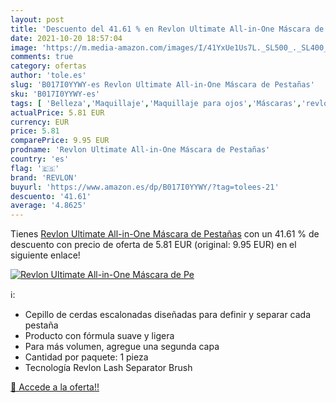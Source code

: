 ```yaml
---
layout: post
title: 'Descuento del 41.61 % en Revlon Ultimate All-in-One Máscara de Pe'
date: 2021-10-20 18:57:04
image: 'https://m.media-amazon.com/images/I/41YxUe1Us7L._SL500_._SL400_.jpg'
comments: true
category: ofertas
author: 'tole.es'
slug: 'B017I0YYWY-es Revlon Ultimate All-in-One Máscara de Pestañas'
sku: 'B017I0YYWY-es'
tags: [ 'Belleza','Maquillaje','Maquillaje para ojos','Máscaras','revlon', ]
actualPrice: 5.81 EUR
currency: EUR
price: 5.81
comparePrice: 9.95 EUR
prodname: 'Revlon Ultimate All-in-One Máscara de Pestañas'
country: 'es'
flag: '🇪🇸'
brand: 'REVLON'
buyurl: 'https://www.amazon.es/dp/B017I0YYWY/?tag=tolees-21'
descuento: '41.61'
average: '4.8625'
---
```


Tienes [Revlon Ultimate All-in-One Máscara de Pestañas](https://www.amazon.es/dp/B017I0YYWY/?tag=tolees-21) con un 41.61 % de descuento con precio de oferta de 5.81 EUR (original: 9.95 EUR) en el siguiente enlace!

[![Revlon Ultimate All-in-One Máscara de Pe](https://m.media-amazon.com/images/I/41YxUe1Us7L._SL500_._SL400_.jpg)](https://www.amazon.es/dp/B017I0YYWY/?tag=tolees-21)

ℹ️:

- Cepillo de cerdas escalonadas diseñadas para definir y separar cada pestaña
- Producto con fórmula suave y ligera
- Para más volumen, agregue una segunda capa
- Cantidad por paquete: 1 pieza
- Tecnología Revlon Lash Separator Brush

[🛒 Accede a la oferta!!](https://www.amazon.es/dp/B017I0YYWY/?tag=tolees-21)
